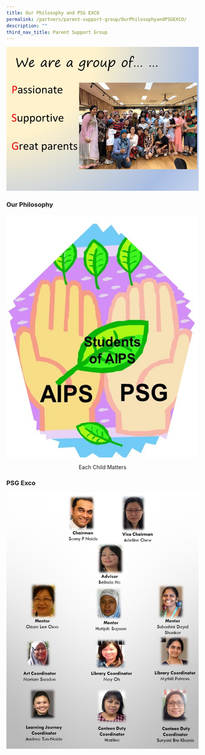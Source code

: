```yaml
---
title: Our Philosophy and PSG EXCO
permalink: /partners/parent-support-group/OurPhilosophyandPSGEXCO/
description: ""
third_nav_title: Parent Support Group
---
```

![Parent Support Group](/images/PSG.jpg)



### Our Philosophy 

<img alt="" src="/images/psg%20logo.jpg">
<p style="text-align:center;">Each Child Matters</p>



### PSG Exco
	
<img alt="PSG Exco" src="/images/psg%20exco.jpg">
